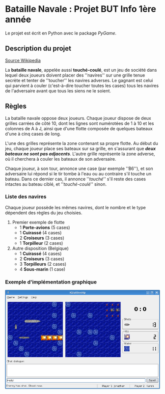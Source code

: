 # Bataille Navale : Projet BUT Info 1ère année

Le projet est écrit en Python avec le package _PyGame_.

## Description du projet
[Source Wikipedia](https://fr.wikipedia.org/wiki/Bataille_navale_%28jeu%29)

La **bataille navale**, appelée aussi **touché-coulé**, est un jeu de société dans lequel
deux joueurs doivent placer des ''navires'' sur une grille tenue secrète et tenter de ''toucher'' 
les navires adverses. Le gagnant est celui qui parvient à couler (c'est-à-dire toucher
toutes les cases) tous les navires de l'adversaire avant que tous les siens ne le soient.

## Règles

La bataille navale oppose deux joueurs. Chaque joueur dispose de deux grilles carrées de côté
10, dont les lignes sont numérotées de 1 à 10 et les colonnes de A à J, ainsi que d'une flotte
composée de quelques bateaux d'une à cinq cases de long.

L'une des grilles représente la zone contenant sa propre flotte. Au début du jeu,
chaque joueur place ses bateaux sur sa grille, en s'assurant que ***deux bateaux ne sont 
pas adjacents***. L'autre grille représente la zone adverse, où il cherchera à couler
les bateaux de son adversaire.

Chaque joueur, à son tour, annonce une case (par exemple ''B6''), et son adversaire lui
répond si le tir tombe à l'eau ou au contraire s'il touche un bateau. Dans ce dernier
cas, il annonce ''*touché*'' s'il reste des cases intactes au bateau ciblé, et 
''*touché-coulé*'' sinon.

### Liste des navires
Chaque joueur possède les mêmes navires, dont le nombre et le type dépendent des règles
du jeu choisies.

1. Premier exemple de flotte
   - 1 **Porte-avions** (5 cases)
   - 1 **Cuirassé** (4 cases)
   - 2 **Croiseurs** (3 cases)
   - 1 **Torpilleur** (2 cases)
2. Autre disposition (Belgique)
   - 1 **Cuirassé** (4 cases)
   - 2 **Croiseurs** (3 cases)
   - 3 **Torpilleurs** (2 cases)
   - 4 **Sous-marin** (1 case)


### Exemple d'implémentation graphique

![KBattleship - Implémentation avec KDE](Images/doc/KBattleship_Screenshot.png)


    
